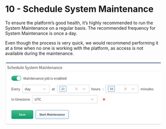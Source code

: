 # 10 - Schedule System Maintenance

To ensure the platform’s good health, it’s highly recommended to run the System Maintenance on a regular basis. The recommended frequency for System Maintenance is once a day.

Even though the process is very quick, we would recommend performing it at a time when no one is working with the platform, as access is not available during the maintenance.

![schedule_system_maintenance](schedule_system_maitenance.png)

